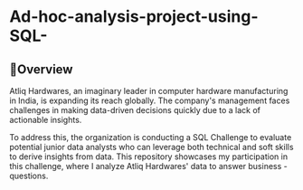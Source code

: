 # Ad-hoc-analysis-project-using-SQL-

<h2>📄Overview</h2>
Atliq Hardwares, an imaginary leader in computer hardware manufacturing in India, is expanding its reach globally. The company's management faces challenges in making data-driven decisions quickly due to a lack of actionable insights.


To address this, the organization is conducting a SQL Challenge to evaluate potential junior data analysts who can leverage both technical and soft skills to derive insights from data. This repository showcases my participation in this challenge, where I analyze Atliq Hardwares' data to answer business - questions.
